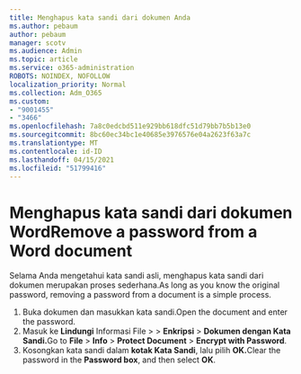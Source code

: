 ```yaml
---
title: Menghapus kata sandi dari dokumen Anda
ms.author: pebaum
author: pebaum
manager: scotv
ms.audience: Admin
ms.topic: article
ms.service: o365-administration
ROBOTS: NOINDEX, NOFOLLOW
localization_priority: Normal
ms.collection: Adm_O365
ms.custom:
- "9001455"
- "3466"
ms.openlocfilehash: 7a8c0edcbd511e929bb618dfc51d79bb7b5b13e0
ms.sourcegitcommit: 8bc60ec34bc1e40685e3976576e04a2623f63a7c
ms.translationtype: MT
ms.contentlocale: id-ID
ms.lasthandoff: 04/15/2021
ms.locfileid: "51799416"
---
```

# <a name="remove-a-password-from-a-word-document"></a><span data-ttu-id="d01bd-102">Menghapus kata sandi dari dokumen Word</span><span class="sxs-lookup"><span data-stu-id="d01bd-102">Remove a password from a Word document</span></span>

<span data-ttu-id="d01bd-103">Selama Anda mengetahui kata sandi asli, menghapus kata sandi dari dokumen merupakan proses sederhana.</span><span class="sxs-lookup"><span data-stu-id="d01bd-103">As long as you know the original password, removing a password from a document is a simple process.</span></span>

1. <span data-ttu-id="d01bd-104">Buka dokumen dan masukkan kata sandi.</span><span class="sxs-lookup"><span data-stu-id="d01bd-104">Open the document and enter the password.</span></span>
2. <span data-ttu-id="d01bd-105">Masuk ke **Lindungi** Informasi File  >    >  **Enkripsi**  >  **Dokumen dengan Kata Sandi.**</span><span class="sxs-lookup"><span data-stu-id="d01bd-105">Go to **File** > **Info** > **Protect Document** > **Encrypt with Password**.</span></span>
3. <span data-ttu-id="d01bd-106">Kosongkan kata sandi dalam **kotak Kata Sandi**, lalu pilih **OK.**</span><span class="sxs-lookup"><span data-stu-id="d01bd-106">Clear the password in the **Password box**, and then select **OK**.</span></span>